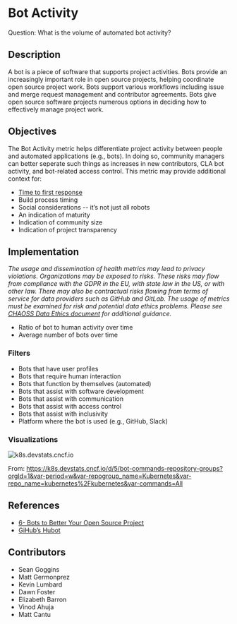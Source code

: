 # Bot Activity 

Question: What is the volume of automated bot activity?

## Description
A bot is a piece of software that supports project activities. Bots provide an increasingly important role in open source projects, helping coordinate open source project work. Bots support various workflows including issue and merge request management and contributor agreements. Bots give open source software projects numerous options in deciding how to effectively manage project work. 

## Objectives
The Bot Activity metric helps differentiate project activity between people and automated applications (e.g., bots). In doing so, community managers can better seperate such things as increases in new contributors, CLA bot activity, and bot-related access control. This metric may provide additional context for:
* [Time to first response](https://chaoss.community/metric-time-to-first-response/)
* Build process timing 
* Social considerations -- it’s not just all robots 
* An indication of maturity
* Indication of community size 
* Indication of project transparency

## Implementation
*The usage and dissemination of health metrics may lead to privacy violations. Organizations may be exposed to risks. These risks may flow from compliance with the GDPR in the EU, with state law in the US, or with other law. There may also be contractual risks flowing from terms of service for data providers such as GitHub and GitLab. The usage of metrics must be examined for risk and potential data ethics problems. Please see [CHAOSS Data Ethics document](https://github.com/chaoss/community/blob/main/data-use-statement.md) for additional guidance.*

* Ratio of bot to human activity over time
* Average number of bots over time 

### Filters 
* Bots that have user profiles
* Bots that require human interaction 
* Bots that function by themselves (automated) 
* Bots that assist with software development 
* Bots that assist with communication
* Bots that assist with access control
* Bots that assist with inclusivity 
* Platform where the bot is used (e.g., GitHub, Slack)

### Visualizations 

![k8s.devstats.cncf.io](https://user-images.githubusercontent.com/656208/130105428-f9a0cc9e-dc7a-43e3-a654-25261cb4cae8.png)  

From: https://k8s.devstats.cncf.io/d/5/bot-commands-repository-groups?orgId=1&var-period=w&var-repogroup_name=Kubernetes&var-repo_name=kubernetes%2Fkubernetes&var-commands=All


## References
- [6- Bots to Better Your Open Source Project](https://www.twilio.com/blog/6-bots-better-open-source-project)
- [GiHub’s Hubot](https://hubot.github.com/)

## Contributors
- Sean Goggins
- Matt Germonprez
- Kevin Lumbard
- Dawn Foster
- Elizabeth Barron
- Vinod Ahuja
- Matt Cantu
